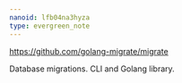 ```yaml
---
nanoid: lfb04na3hyza
type: evergreen_note
---
```

https://github.com/golang-migrate/migrate

Database migrations. CLI and Golang library.
